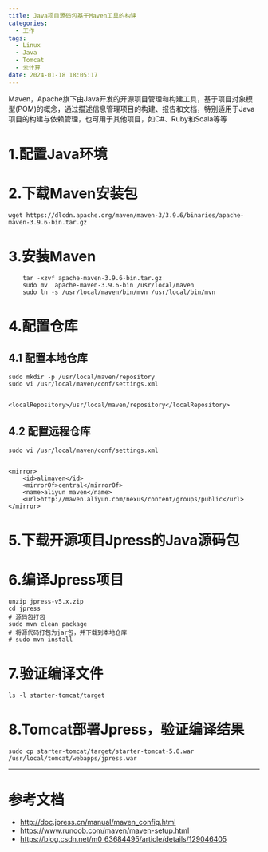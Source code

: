 ```yaml
---
title: Java项目源码包基于Maven工具的构建
categories:
  - 工作
tags:
  - Linux
  - Java
  - Tomcat
  - 云计算
date: 2024-01-18 18:05:17
---
```


Maven，Apache旗下由Java开发的开源项目管理和构建工具，基于项目对象模型(POM)的概念，通过描述信息管理项目的构建、报告和文档，特别适用于Java项目的构建与依赖管理，也可用于其他项目，如C#、Ruby和Scala等等

# 1.配置Java环境

# 2.下载Maven安装包

    wget https://dlcdn.apache.org/maven/maven-3/3.9.6/binaries/apache-maven-3.9.6-bin.tar.gz

# 3.安装Maven

        tar -xzvf apache-maven-3.9.6-bin.tar.gz
        sudo mv  apache-maven-3.9.6-bin /usr/local/maven
        sudo ln -s /usr/local/maven/bin/mvn /usr/local/bin/mvn

# 4.配置仓库

## 4.1 配置本地仓库

    sudo mkdir -p /usr/local/maven/repository
    sudo vi /usr/local/maven/conf/settings.xml


    <localRepository>/usr/local/maven/repository</localRepository>

## 4.2 配置远程仓库

    sudo vi /usr/local/maven/conf/settings.xml


    <mirror>
        <id>alimaven</id>
        <mirrorOf>central</mirrorOf>
        <name>aliyun maven</name>
        <url>http://maven.aliyun.com/nexus/content/groups/public</url>
    </mirror>

# 5.下载开源项目Jpress的Java源码包

# 6.编译Jpress项目

    unzip jpress-v5.x.zip
    cd jpress
    # 源码包打包
    sudo mvn clean package
    # 将源代码打包为jar包，并下载到本地仓库
    # sudo mvn install

# 7.验证编译文件

    ls -l starter-tomcat/target

# 8.Tomcat部署Jpress，验证编译结果

    sudo cp starter-tomcat/target/starter-tomcat-5.0.war /usr/local/tomcat/webapps/jpress.war

---------

# 参考文档

- http://doc.jpress.cn/manual/maven_config.html
- https://www.runoob.com/maven/maven-setup.html
- https://blog.csdn.net/m0_63684495/article/details/129046405